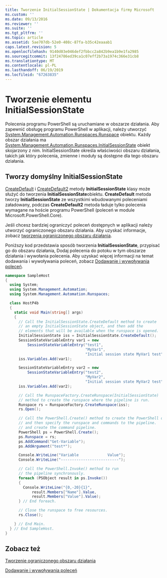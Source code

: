 ```yaml
---
title: Tworzenie InitialSessionState | Dokumentacja firmy Microsoft
ms.custom: ''
ms.date: 09/13/2016
ms.reviewer: ''
ms.suite: ''
ms.tgt_pltfrm: ''
ms.topic: article
ms.assetid: 5ae707db-52e0-408c-87fa-b35c42eaaab1
caps.latest.revision: 5
ms.openlocfilehash: 9140d03e046def2fbbcc2a842b9ea1b9e1fa2985
ms.sourcegitcommit: 13f24786ed39ca1c07eff2b73a1974c366e31cb8
ms.translationtype: MT
ms.contentlocale: pl-PL
ms.lasthandoff: 06/19/2019
ms.locfileid: "67263835"
---
```

# <a name="creating-an-initialsessionstate"></a>Tworzenie elementu InitialSessionState

Polecenia programu PowerShell są uruchamiane w obszarze działania.
Aby zapewnić obsługę programu PowerShell w aplikacji, należy utworzyć [System.Management.Automation.Runspaces.Runspace](/dotnet/api/System.Management.Automation.Runspaces.Runspace) obiektu.
Każdy obszar działania ma [System.Management.Automation.Runspaces.InitialSessionState](/dotnet/api/System.Management.Automation.Runspaces.InitialSessionState) obiekt skojarzony z nim.
InitialSessionState określa właściwości obszaru działania, takich jak który polecenia, zmienne i moduły są dostępne dla tego obszaru działania.

## <a name="create-a-default-initialsessionstate"></a>Tworzy domyślny InitialSessionState

[CreateDefault](/dotnet/api/System.Management.Automation.Runspaces.InitialSessionState.CreateDefault) i [CreateDefault2](/dotnet/api/System.Management.Automation.Runspaces.InitialSessionState.CreateDefault2) metody **InitialSessionState** klasy może służyć do tworzenia **InitialSessionState**obiektu.
**CreateDefault** metoda tworzy **InitialSessionState** ze wszystkimi wbudowanymi poleceniami załadowany, podczas **CreateDefault2** metoda ładuje tylko polecenia wymagane na hoście programu PowerShell (poleceń w module Microsoft.PowerShell.Core).

Jeśli chcesz bardziej ograniczyć poleceń dostępnych w aplikacji należy utworzyć ograniczonego obszaru działania.
Aby uzyskać informacje, zobacz [tworzenia ograniczonego obszaru działania](creating-a-constrained-runspace.md).

Poniższy kod przedstawia sposób tworzenia **InitialSessionState**, przypisać go do obszaru działania, Dodaj polecenia do potoku w tym obszarze działania i wywołania polecenia.
Aby uzyskać więcej informacji na temat dodawania i wywoływania poleceń, zobacz [Dodawanie i wywoływania poleceń](adding-and-invoking-commands.md).

```csharp
namespace SampleHost
{
  using System;
  using System.Management.Automation;
  using System.Management.Automation.Runspaces;

  class HostP4b
  {
    static void Main(string[] args)
    {
      // Call the InitialSessionState.CreateDefault method to create
      // an empty InitialSessionState object, and then add the
      // elements that will be available when the runspace is opened.
      InitialSessionState iss = InitialSessionState.CreateDefault();
      SessionStateVariableEntry var1 = new
          SessionStateVariableEntry("test1",
                                    "MyVar1",
                                    "Initial session state MyVar1 test");
      iss.Variables.Add(var1);

      SessionStateVariableEntry var2 = new
          SessionStateVariableEntry("test2",
                                    "MyVar2",
                                    "Initial session state MyVar2 test");
      iss.Variables.Add(var2);

      // Call the RunspaceFactory.CreateRunspace(InitialSessionState)
      // method to create the runspace where the pipeline is run.
      Runspace rs = RunspaceFactory.CreateRunspace(iss);
      rs.Open();

      // Call the PowerShell.Create() method to create the PowerShell object,
      // and then specify the runspace and commands to the pipeline.
      // and create the command pipeline.
      PowerShell ps = PowerShell.Create();
      ps.Runspace = rs;
      ps.AddCommand("Get-Variable");
      ps.AddArgument("test*");

      Console.WriteLine("Variable             Value");
      Console.WriteLine("--------------------------");

      // Call the PowerShell.Invoke() method to run
      // the pipeline synchronously.
      foreach (PSObject result in ps.Invoke())
      {
        Console.WriteLine("{0,-20}{1}",
            result.Members["Name"].Value,
            result.Members["Value"].Value);
      } // End foreach.

      // Close the runspace to free resources.
      rs.Close();

    } // End Main.
  } // End SampleHost.
}
```

## <a name="see-also"></a>Zobacz też

[Tworzenie ograniczonego obszaru działania](creating-a-constrained-runspace.md)

[Dodawanie i wywoływania poleceń](adding-and-invoking-commands.md)
